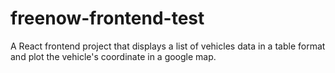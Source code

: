 # freenow-frontend-test
A React frontend project that displays a list of vehicles data in a table format and plot the vehicle's coordinate in a google map.
